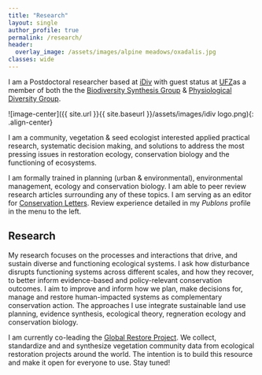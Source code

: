 ```yaml
---
title: "Research"
layout: single
author_profile: true
permalink: /research/
header:
  overlay_image: /assets/images/alpine meadows/oxadalis.jpg
classes: wide    
---
```



I am a Postdoctoral researcher based at [iDiv](https://www.idiv.de/groups_and_people/employees/details/eshow/ladouceur_emma.html) with guest status at [UFZ](https://www.ufz.de/index.php?en=45949)as a member of both the the [Biodiversity Synthesis Group](hhttps://www.idiv.de/en/groups-and-people/core-groups/synthesis.html) & [Physiological Diversity Group](https://www.ufz.de/index.php?de=34230).

![image-center]({{ site.url }}{{ site.baseurl }}/assets/images/idiv logo.png){: .align-center}

I am a community, vegetation & seed ecologist interested applied practical research, systematic decision making, and solutions to address the most pressing issues in restoration ecology, conservation biology and the functioning of ecosystems.

I am formally trained in planning (urban & environmental), environmental management, ecology and conservation biology. I am able to peer review research articles surrounding any of these topics. I am serving as an editor for [Conservation Letters](https://conbio.onlinelibrary.wiley.com/journal/1755263x?utm_source=google&utm_medium=paidsearch&utm_campaign=R3MR425&utm_content=LifeSciences). Review experience detailed in my *Publons* profile in the menu to the left.

## Research
My research focuses on the processes and interactions that drive, and sustain diverse and functioning ecological systems. I ask how disturbance disrupts functioning systems across different scales, and how they recover, to better inform evidence-based and policy-relevant conservation outcomes. I aim to improve and inform how we plan, make decisions for, manage and restore human-impacted systems as complementary conservation action. The approaches I use integrate sustainable land use planning, evidence synthesis, ecological theory, regneration ecology and conservation biology. 

I am currently co-leading the [Global Restore Project](https://www.globalrestoreproject.com/). We collect, standardize and and synthesize vegetation community data from ecological restoration projects around the world. The intention is to build this resource and make it open for everyone to use. Stay tuned!





